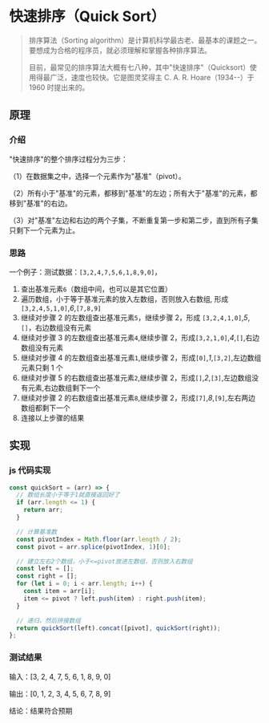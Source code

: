 # 快速排序（Quick Sort）

> 排序算法（Sorting algorithm）是计算机科学最古老、最基本的课题之一。要想成为合格的程序员，就必须理解和掌握各种排序算法。
>
> 目前，最常见的排序算法大概有七八种，其中"快速排序"（Quicksort）使用得最广泛，速度也较快。它是图灵奖得主 C. A. R. Hoare（1934--）于 1960 时提出来的。

## 原理

### 介绍

"快速排序"的整个排序过程分为三步：

（1）在数据集之中，选择一个元素作为"基准"（pivot）。

（2）所有小于"基准"的元素，都移到"基准"的左边；所有大于"基准"的元素，都移到"基准"的右边。

（3）对"基准"左边和右边的两个子集，不断重复第一步和第二步，直到所有子集只剩下一个元素为止。

### 思路

一个例子：测试数据：`[3,2,4,7,5,6,1,8,9,0]`，

1. 查出基准元素`6`（数组中间，也可以是其它位置）
2. 遍历数组，小于等于基准元素的放入左数组，否则放入右数组, 形成 `[3,2,4,5,1,0]`,_6_,`[7,8,9]`
3. 继续对步骤 2 的左数组查出基准元素`5`，继续步骤 2，形成 `[3,2,4,1,0]`,_5_,`[]`，右边数组没有元素
4. 继续对步骤 3 的左数组查出基准元素`4`,继续步骤 2，形成`[3,2,1,0]`,_4_,`[]`,右边数组没有元素
5. 继续对步骤 4 的左数组查出基准元素`1`,继续步骤 2，形成`[0]`,_1_,`[3,2]`,左边数组元素只剩 1 个
6. 继续对步骤 5 的右数组查出基准元素`2`,继续步骤 2，形成`[]`,_2_,`[3]`,左边数组没有元素,右边数组剩下一个
7. 继续对步骤 2 的右数组查出基准元素`8`,继续步骤 2，形成`[7]`,_8_,`[9]`,左右两边数组都剩下一个
8. 连接以上步骤的结果

## 实现

### js 代码实现

```js
const quickSort = (arr) => {
  // 数组长度小于等于1就直接返回好了
  if (arr.length <= 1) {
    return arr;
  }

  // 计算基准数
  const pivotIndex = Math.floor(arr.length / 2);
  const pivot = arr.splice(pivotIndex, 1)[0];

  // 建立左右2个数组，小于<=pivot放进左数组，否则放入右数组
  const left = [];
  const right = [];
  for (let i = 0; i < arr.length; i++) {
    const item = arr[i];
    item <= pivot ? left.push(item) : right.push(item);
  }

  // 递归，然后拼接数组
  return quickSort(left).concat([pivot], quickSort(right));
};
```

### 测试结果

输入：[3, 2, 4, 7, 5, 6, 1, 8, 9, 0]

输出：[0, 1, 2, 3, 4, 5, 6, 7, 8, 9]

结论：结果符合预期
